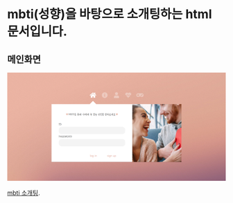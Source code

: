 mbti(성향)을 바탕으로 소개팅하는 html 문서입니다.
=============

메인화면
-------------
<img src="Readme_image/main.PNG" width="100%" height="80%" title="px(픽셀) 크기 설정" alt="RubberDuck"></img>

[mbti 소개팅](http://today---zzz.s3-website.ap-northeast-2.amazonaws.com).
